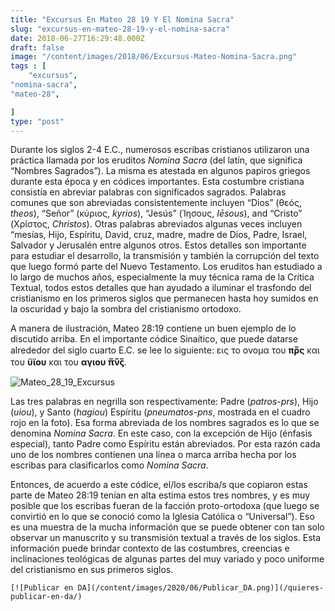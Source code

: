 ```yaml
---
title: "Excursus En Mateo 28 19 Y El Nomina Sacra"
slug: "excursus-en-mateo-28-19-y-el-nomina-sacra"
date: 2018-06-27T16:29:48.000Z
draft: false
image: "/content/images/2018/06/Excursus-Mateo-Nomina-Sacra.png"
tags : [
    "excursus",
"nomina-sacra",
"mateo-28",

]
type: "post"
---
```


   Durante los siglos 2-4 E.C., numerosos escribas cristianos utilizaron una práctica llamada por los eruditos *Nomina Sacra* (del latín, que significa “Nombres Sagrados”). La misma es atestada en algunos papiros griegos durante esta época y en códices importantes. Esta costumbre cristiana consistía en abreviar palabras con significados sagrados. Palabras comunes que son abreviadas consistentemente incluyen “Dios” (θεός, *theos*), “Señor” (κύριος, *kyrios*), “Jesús” (Ἰησους, *Iēsous*), and “Cristo” (Χρίστος, *Christos*). Otras palabras abreviados algunas veces incluyen “mesías, Hijo, Espíritu, David, cruz, madre, madre de Dios, Padre, Israel, Salvador y Jerusalén entre algunos otros. Estos detalles son importante para estudiar el desarrollo, la transmisión y también la corrupción del texto que luego formó parte del Nuevo Testamento. Los eruditos han estudiado a lo largo de muchos años, especialmente la muy técnica rama de la Crítica Textual, todos estos detalles que han ayudado a iluminar el trasfondo del cristianismo en los primeros siglos que permanecen hasta hoy sumidos en la oscuridad y bajo la sombra del cristianismo ortodoxo.

 A manera de ilustración, Mateo 28:19 contiene un buen ejemplo de lo discutido arriba. En el importante códice Sinaítico, que puede datarse alrededor del siglo cuarto E.C. se lee lo siguiente: εις το ονομα του **πρ̅ς** και του **ϋϊου** και του **αγιου π̅ν̅ς̅**.

 ![Mateo_28_19_Excursus](/content/images/2018/06/Mateo_28_19_Excursus.png)

 Las tres palabras en negrilla son respectivamente: Padre (*patros-prs*), Hijo (*uiou*), y Santo (*hagiou*) Espíritu (*pneumatos-pns*, mostrada en el cuadro rojo en la foto). Esa forma abreviada de los nombres sagrados es lo que se denomina *Nomina Sacra*. En este caso, con la excepción de Hijo (énfasis especial), tanto Padre como Espíritu están abreviados. Por esta razón cada uno de los nombres contienen una línea o marca arriba hecha por los escribas para clasificarlos como *Nomina Sacra*.

 Entonces, de acuerdo a este códice, el/los escriba/s que copiaron estas parte de Mateo 28:19 tenían en alta estima estos tres nombres, y es muy posible que los escribas fueran de la facción proto-ortodoxa (que luego se convirtió en lo que se conoció como la Iglesia Católica o “Universal”). Eso es una muestra de la mucha información que se puede obtener con tan solo observar un manuscrito y su transmisión textual a través de los siglos. Esta información puede brindar contexto de las costumbres, creencias e inclinaciones teológicas de algunas partes del muy variado y poco uniforme del cristianismo en sus primeros siglos.

    [![Publicar en DA](/content/images/2020/06/Publicar_DA.png)](/quieres-publicar-en-da/) 